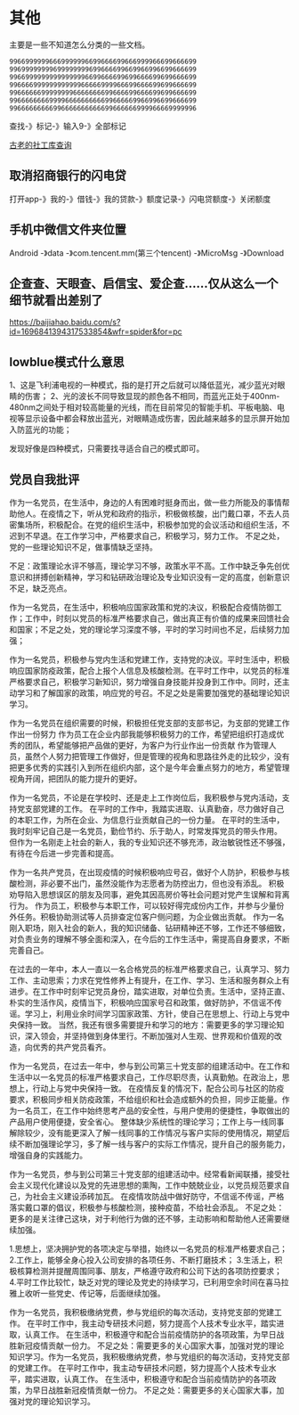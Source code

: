 # 其他

主要是一些不知道怎么分类的一些文档。


```
99669999996669999996699666699666999966699666699
99699999999699999999699666699669966996699666699
99669999999999999996699666699699666699699666699
99666699999999999966666999966699666699699666699
99666666999999996666666699666699666699699666699
99666666669999666666666699666669966996699666699
99666666666996666666666699666666999966669999996
```
查找-》标记-》输入9-》全部标记



[古老的社工库查询](http://site3.sjk.space/)



## 取消招商银行的闪电贷
打开app-》我的-》借钱-》我的贷款-》额度记录-》闪电贷额度-》关闭额度

## 手机中微信文件夹位置
Android -》data -》com.tencent.mm(第三个tencent) -》MicroMsg -》Download

## 企查查、天眼查、启信宝、爱企查……仅从这么一个细节就看出差别了
https://baijiahao.baidu.com/s?id=1696841394317533854&wfr=spider&for=pc

## lowblue模式什么意思
1、这是飞利浦电视的一种模式，指的是打开之后就可以降低蓝光，减少蓝光对眼睛的伤害；
2、光的波长不同导致显现的颜色各不相同，而蓝光正处于400nm-480nm之间处于相对较高能量的光线，而在目前常见的智能手机、平板电脑、电视等显示设备中都会释放出蓝光，对眼睛造成伤害，因此越来越多的显示屏开始加入防蓝光的功能；

发现好像是四种模式，只需要找寻适合自己的模式即可。







## 党员自我批评

作为一名党员，在生活中，身边的人有困难时挺身而出，做一些力所能及的事情帮助他人。在疫情之下，听从党和政府的指示，积极做核酸，出门戴口罩，不去人员密集场所，积极配合。在党的组织生活中，积极参加党的会议活动和组织生活，不迟到不早退。在工作学习中，严格要求自己，积极学习，努力工作。
不足之处，党的一些理论知识不足，做事情缺乏坚持。


不足：政策理论水评不够高，理论学习不够，政策水平不高。工作中缺乏争先创优意识和拼搏创新精神，学习和钻研政治理论及专业知识没有一定的高度，创新意识不足，缺乏亮点。


作为一名党员，在生活中，积极响应国家政策和党的决议，积极配合疫情防御工作；工作中，时刻以党员的标准严格要求自己，做出真正有价值的成果来回馈社会和国家；不足之处，党的理论学习深度不够，平时的学习时间也不足，后续努力加强；

作为一名党员，积极参与党内生活和党建工作，支持党的决议。平时生活中，积极响应国家防疫政策，配合上报个人信息及核酸检测。在平时工作中，以党员的标准严格要求自己，积极学习新知识，努力增强自身技能并投身到工作中。同时，还主动学习和了解国家的政策，响应党的号召。不足之处是需要加强党的基础理论知识学习。

作为一名党员在组织需要的时候，积极担任党支部的支部书记，为支部的党建工作作出一份努力
作为员工在企业内部我能够积极努力的工作，希望把组织打造成优秀的团队，希望能够把产品做的更好，为客户为行业作出一份贡献
作为管理人员，虽然个人努力把管理工作做好，但是管理的视角和思路往外走的比较少，没有把更多优秀的实践引入到所在组织内部，这个是今年会重点努力的地方，希望管理视角开阔，把团队的能力提升的更好。

作为一名党员，不论是在学校时、还是走上工作岗位后，我积极参与党内活动，支持党支部党建的工作。
在平时的工作中，我踏实进取、认真勤奋，尽力做好自己的本职工作，为所在企业、为信息行业贡献自己的一份力量。
在平时的生活中，我时刻牢记自己是一名党员，勤俭节约、乐于助人，时常发挥党员的带头作用。
但作为一名刚走上社会的新人，我的专业知识还不够充沛，政治敏锐性还不够强，有待在今后进一步完善和提高。

作为一名共产党员，在出现疫情的时候积极响应号召，做好个人防护，积极参与核酸检测，非必要不出门，虽然没能作为志愿者为防控出力，但也没有添乱。
积极劝导陷入思想误区的朋友及同事，避免其因高房价等社会问题对党产生误解和背离行为。
作为员工，积极参与本职工作，可以较好得完成份内工作，并参与少量份外任务。积极协助测试等人员排查定位客户侧问题，为企业做出贡献。
作为一名刚入职场，刚入社会的新人，我的知识储备、钻研精神还不够，工作还不够细致，对负责业务的理解不够全面和深入，在今后的工作生活中，需提高自身要求，不断完善自己。

在过去的一年中，本人一直以一名合格党员的标准严格要求自己，认真学习、努力工作、主动思索；力求在党性修养上有提升，在工作、学习、生活和服务群众上有进步。在工作中时刻牢记党员身份，踏实进取，对单位负责。生活中，坚持正直、朴实的生活作风，疫情当下，积极响应国家号召和政策，做好防护，不信谣不传谣。学习上，利用业余时间学习国家政策、方针，使自己在思想上、行动上与党中央保持一致。
当然，我还有很多需要提升和学习的地方：需要更多的学习理论知识，深入领会，并坚持做到身体里行。不断加强对人生观、世界观和价值观的改造，向优秀的共产党员看齐。

作为一名党员，在过去一年中，参与到公司第三十党支部的组建活动中。在工作和生活中以一名党员的标准严格要求自己，工作尽职尽责，认真勤勉。在政治上，思想上，行动上与党中央保持一致。
在疫情反复的情况下，配合公司与社区的防疫要求，积极同步相关防疫政策，不给组织和社会造成额外的负担，同步正能量。作为一名员工，在工作中始终思考产品的安全性，与用户使用的便捷性，争取做出的产品用户使用便捷，安全省心。
整体缺少系统性的理论学习；工作上与一线同事解除较少，没有能更深入了解一线同事的工作情况与客户实际的使用情况，期望后续不断加强理论学习，多了解一线与客户的实际工作情况，提升自己的服务能力，增强自身的实践能力。

作为一名党员，参与到公司第三十党支部的组建活动中。经常看新闻联播，接受社会主义现代化建设以及党的先进思想的熏陶，工作中兢兢业业，以党员规范要求自己，为社会主义建设添砖加瓦。
在疫情攻防战中做好防守，不信谣不传谣，严格落实戴口罩的倡议，积极参与核酸检测，接种疫苗，不给社会添乱。
不足之处：更多的是关注律己这块，对于利他行为做的还不够，主动影响和帮助他人还需要继续加强。

1.思想上，坚决拥护党的各项决定与举措，始终以一名党员的标准严格要求自己；
2.工作上，能够全身心投入公司安排的各项任务、不断打磨技术；
3.生活上，积极核算检测并提醒周围同事、朋友，严格遵守政府和公司下达的各项防控要求；
4.平时工作比较忙，缺乏对党的理论及党史的持续学习，已利用空余时间在喜马拉雅上收听一些党史、传记等，后面继续加强。


作为一名党员，我积极缴纳党费，参与党组织的每次活动，支持党支部的党建工作。
在平时工作中，我主动专研技术问题，努力提高个人技术专业水平，踏实进取，认真工作。
在生活中，积极遵守和配合当前疫情防护的各项政策，为早日战胜新冠疫情贡献一份力。
不足之处：需要更多的关心国家大事，加强对党的理论知识学习。作为一名党员，我积极缴纳党费，参与党组织的每次活动，支持党支部的党建工作。
在平时工作中，我主动专研技术问题，努力提高个人技术专业水平，踏实进取，认真工作。
在生活中，积极遵守和配合当前疫情防护的各项政策，为早日战胜新冠疫情贡献一份力。
不足之处：需要更多的关心国家大事，加强对党的理论知识学习。